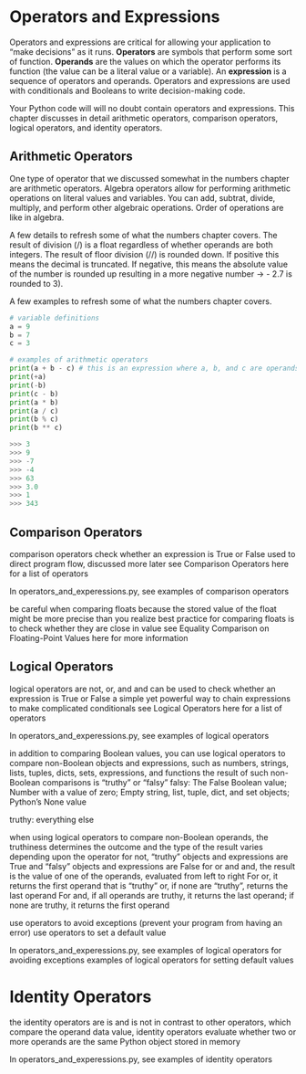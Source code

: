 # Operators and Expressions

Operators and expressions are critical for allowing your application to “make decisions” as it runs. **Operators** are symbols that perform some sort of function. **Operands** are the values on which the operator performs its function (the value can be a literal value or a variable). An **expression** is a sequence of operators and operands. Operators and expressions are used with conditionals and Booleans to write decision-making code.

Your Python code will will no doubt contain operators and expressions. This chapter discusses in detail arithmetic operators, comparison operators, logical operators, and identity operators.

## Arithmetic Operators

One type of operator that we discussed somewhat in the numbers chapter are arithmetic operators. Algebra operators allow for performing arithmetic operations on literal values and variables. You can add, subtrat, divide, multiply, and perform other algebraic operations. Order of operations are like in algebra. 

A few details to refresh some of what the numbers chapter covers. The result of division (/) is a float regardless of whether operands are both integers. The result of floor division (//) is rounded down. If positive this means the decimal is truncated. If negative, this means the absolute value of the number is rounded up resulting in a more negative number → - 2.7 is rounded to 3).

A few examples to refresh some of what the numbers chapter covers.

```python
# variable definitions
a = 9
b = 7
c = 3 

# examples of arithmetic operators
print(a + b - c) # this is an expression where a, b, and c are operands and +, - are the operators
print(+a)
print(-b)
print(c - b)
print(a * b)
print(a / c)
print(b % c)
print(b ** c)

>>> 3
>>> 9
>>> -7
>>> -4
>>> 63
>>> 3.0
>>> 1
>>> 343
```

## Comparison Operators

comparison operators check whether an expression is True or False
used to direct program flow, discussed more later
see Comparison Operators here for a list of operators

In operators_and_experessions.py, see
examples of comparison operators

be careful when comparing floats because the stored value of the float might be more precise than you realize
best practice for comparing floats is to check whether they are close in value
see Equality Comparison on Floating-Point Values here for more information

## Logical Operators

logical operators are not, or, and and
can be used to check whether an expression is True or False
a simple yet powerful way to chain expressions to make complicated conditionals
see Logical Operators here for a list of operators

In operators_and_experessions.py, see
examples of logical operators

in addition to comparing Boolean values, you can use logical operators to compare non-Boolean objects and expressions, such as numbers, strings, lists, tuples, dicts, sets, expressions, and functions
the result of such non-Boolean comparisons is “truthy” or “falsy”
falsy:
The False Boolean value; Number with a value of zero; Empty string, list, tuple, dict, and set objects; Python’s None value

truthy: everything else

when using logical operators to compare non-Boolean operands, the truthiness determines the outcome and the type of the result varies depending upon the operator
for not, “truthy” objects and expressions are True and “falsy” objects and expressions are False
for or and and, the result is the value of one of the operands, evaluated from left to right
For or, it returns the first operand that is “truthy” or, if none are “truthy”, returns the last operand 
For and, if all operands are truthy, it returns the last operand; if none are truthy, it returns the first operand

use operators to avoid exceptions (prevent your program from having an error)
use operators to set a default value

In operators_and_experessions.py, see
examples of logical operators for avoiding exceptions
examples of logical operators for setting default values

# Identity Operators

the identity operators are is and is not 
in contrast to other operators, which compare the operand data value, identity operators evaluate whether two or more operands are the same Python object stored in memory

In operators_and_experessions.py, see
examples of identity operators



